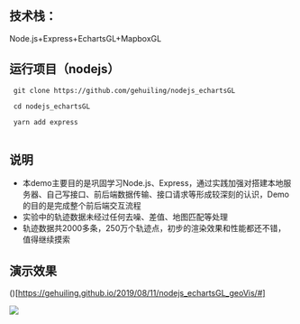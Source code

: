 ## 技术栈：

Node.js+Express+EchartsGL+MapboxGL

## 运行项目（nodejs）

```
 git clone https://github.com/gehuiling/nodejs_echartsGL

 cd nodejs_echartsGL

 yarn add express
 
```

## 说明

- 本demo主要目的是巩固学习Node.js、Express，通过实践加强对搭建本地服务器、自己写接口、前后端数据传输、接口请求等形成较深刻的认识，Demo的目的是完成整个前后端交互流程
- 实验中的轨迹数据未经过任何去噪、差值、地图匹配等处理
- 轨迹数据共2000多条，250万个轨迹点，初步的渲染效果和性能都还不错，值得继续摸索

## 演示效果
()[https://gehuiling.github.io/2019/08/11/nodejs_echartsGL_geoVis/#]

<img src="./demo/blog1901.gif" style="display:block;margin:0 auto;"> 

